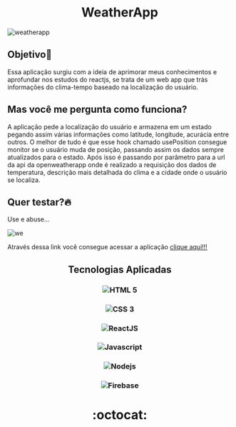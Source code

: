 <h1 align="center">WeatherApp</h1>

![weatherapp](https://user-images.githubusercontent.com/48018898/91465182-dcadb780-e863-11ea-84a7-09f50e7d5f15.png)

## Objetivo:triangular_flag_on_post:
Essa aplicação surgiu com a ideia de aprimorar meus conhecimentos e aprofundar nos estudos do reactjs, se trata de um web app que trás informações do clima-tempo baseado na localização do usuário.

## Mas você me pergunta como funciona?
A aplicação pede a localização do usuário e armazena em um estado pegando assim várias informações como latitude, longitude, acurácia entre outros. O melhor de tudo é que esse hook chamado usePosition consegue monitor se o usuário muda de posição, passando assim os dados sempre atualizados para o estado.
Após isso é passando por parâmetro para a url da api da openweatherapp onde é realizado a requisição dos dados de temperatura, descrição mais detalhada do clima e a cidade onde o usuário se localiza.

## Quer testar?:fire:
Use e abuse...

![we](https://user-images.githubusercontent.com/48018898/91465786-a02e8b80-e864-11ea-89c7-ae9643c200c4.png)

Através dessa link você consegue acessar a aplicação [clique aqui!!!](https://weatherapp-08-2020.firebaseapp.com/)

<h2 align="center">Tecnologias Aplicadas</h2>
<h3 align="center"><img src="https://img.icons8.com/color/25/000000/html-5.png"/>HTML 5</h3>
<h3 align="center"><img src="https://img.icons8.com/color/25/000000/css3.png"/>CSS 3</h3>
<h3 align="center"><img src="https://img.icons8.com/offices/25/000000/react.png"/>ReactJS</h3>
<h3 align="center"><img src="https://img.icons8.com/color/25/000000/javascript.png"/>Javascript</h3>
<h3 align="center"><img src="https://img.icons8.com/color/25/000000/nodejs.png"/>Nodejs</h3>
<h3 align="center"><img src="https://img.icons8.com/color/25/000000/firebase.png"/>Firebase</h3>
<h1 align="center">:octocat:</h1>